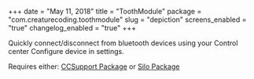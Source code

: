 +++
date = "May 11, 2018"
title = "ToothModule"
package = "com.creaturecoding.toothmodule"
slug = "depiction"
screens_enabled = "true"
changelog_enabled = "true"
+++

Quickly connect/disconnect from bluetooth devices using your Control center Configure device in settings.

Requires either: [CCSupport Package](http://cydia.saurik.com/package/com.opa334.ccsupport/) or [Silo Package](https://repo.packix.com/package/com.ioscreatix.silo/) 